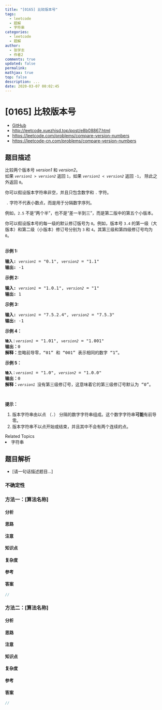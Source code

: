 ```yaml
---
title: "[0165] 比较版本号"
tags:
  - leetcode
  - 题解
  - 字符串
categories:
  - leetcode
  - 题解
author:
  - 张学志
  - 作者2
comments: true
updated: false
permalink:
mathjax: true
top: false
description: ...
date: 2020-03-07 00:02:45
---
```



# [0165] 比较版本号
* [GitHub](https://github.com/algoboy101/LeetCodeCrowdsource/tree/master/_posts/QA/%5B0165%5D%20%E6%AF%94%E8%BE%83%E7%89%88%E6%9C%AC%E5%8F%B7.md)
* http://leetcode.xuezhisd.top/post/e8b08867.html
* https://leetcode.com/problems/compare-version-numbers
* https://leetcode-cn.com/problems/compare-version-numbers


## 题目描述

<p>比较两个版本号 <em>version1&nbsp;</em>和 <em>version2</em>。<br>
如果&nbsp;<code><em>version1&nbsp;</em>&gt;&nbsp;<em>version2</em></code>&nbsp;返回&nbsp;<code>1</code>，如果&nbsp;<code><em>version1&nbsp;</em>&lt;&nbsp;<em>version2</em></code> 返回 <code>-1</code>， 除此之外返回 <code>0</code>。</p>

<p>你可以假设版本字符串非空，并且只包含数字和&nbsp;<code>.</code> 字符。</p>

<p>&nbsp;<code>.</code> 字符不代表小数点，而是用于分隔数字序列。</p>

<p>例如，<code>2.5</code> 不是&ldquo;两个半&rdquo;，也不是&ldquo;差一半到三&rdquo;，而是第二版中的第五个小版本。</p>

<p>你可以假设版本号的每一级的默认修订版号为 <code>0</code>。例如，版本号 <code>3.4</code> 的第一级（大版本）和第二级（小版本）修订号分别为 <code>3</code> 和 <code>4</code>。其第三级和第四级修订号均为 <code>0</code>。<br>
&nbsp;</p>

<p><strong>示例&nbsp;1:</strong></p>

<pre><strong>输入:</strong> <code><em>version1</em></code> = &quot;0.1&quot;, <code><em>version2</em></code> = &quot;1.1&quot;
<strong>输出:</strong> -1</pre>

<p><strong>示例 2:</strong></p>

<pre><strong>输入: </strong><code><em>version1</em></code> = &quot;1.0.1&quot;, <code><em>version2</em></code> = &quot;1&quot;
<strong>输出:</strong> 1</pre>

<p><strong>示例 3:</strong></p>

<pre><strong>输入:</strong> <code><em>version1</em></code> = &quot;7.5.2.4&quot;, <code><em>version2</em></code> = &quot;7.5.3&quot;
<strong>输出:</strong> -1</pre>

<p><strong>示例&nbsp;4：</strong></p>

<pre><code><strong>输入：</strong><em>version1</em></code> = &quot;1.01&quot;, <code><em>version2</em></code> = &quot;1.001&quot;
<strong>输出：</strong>0
<strong>解释：</strong>忽略前导零，&ldquo;01&rdquo; 和 &ldquo;001&rdquo; 表示相同的数字 &ldquo;1&rdquo;。</pre>

<p><strong>示例 5：</strong></p>

<pre><code><strong>输入：</strong><em>version1</em></code> = &quot;1.0&quot;, <code><em>version2</em></code> = &quot;1.0.0&quot;
<strong>输出：</strong>0
<strong>解释：</strong><code><em>version1 </em></code>没有第三级修订号，这意味着它的第三级修订号默认为 &ldquo;0&rdquo;。</pre>

<p>&nbsp;</p>

<p><strong>提示：</strong></p>

<ol>
	<li>版本字符串由以点&nbsp;（<code>.</code>）&nbsp;分隔的数字字符串组成。这个数字字符串<strong>可能</strong>有前导零。</li>
	<li>版本字符串不以点开始或结束，并且其中不会有两个连续的点。</li>
</ol>
<div><div>Related Topics</div><div><li>字符串</li></div></div>


## 题目解析
* [请一句话描述题目...]

### 不确定性


### 方法一：[算法名称]

#### 分析

#### 思路

#### 注意

#### 知识点

#### 复杂度

#### 参考

#### 答案

```cpp
//
```


### 方法二：[算法名称]

#### 分析

#### 思路

#### 注意

#### 知识点

#### 复杂度

#### 参考

#### 答案

```cpp
//
```


